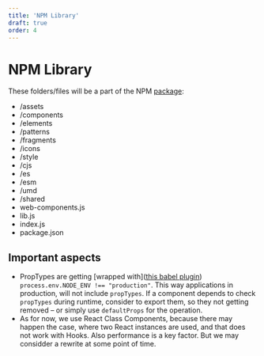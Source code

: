 ```yaml
---
title: 'NPM Library'
draft: true
order: 4
---
```


# NPM Library

These folders/files will be a part of the NPM [package](https://unpkg.com/dnb-ui-lib@latest/):

- /assets
- /components
- /elements
- /patterns
- /fragments
- /icons
- /style
- /cjs
- /es
- /esm
- /umd
- /shared
- web-components.js
- lib.js
- index.js
- package.json

## Important aspects

- PropTypes are getting [wrapped with]([this babel plugin](babel-plugin-transform-react-remove-prop-types)) `process.env.NODE_ENV !== "production"`. This way applications in production, will not include `propTypes`. If a component depends to check `propTypes` during runtime, consider to export them, so they not getting removed – or simply use `defaultProps` for the operation.
- As for now, we use React Class Components, because there may happen the case, where two React instances are used, and that does not work with Hooks. Also performance is a key factor. But we may considder a rewrite at some point of time.
